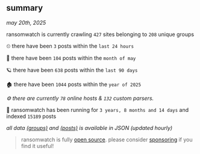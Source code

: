 
## summary
_may 20th, 2025_

ransomwatch is currently crawling `427` sites belonging to `208` unique groups

⏲ there have been `3` posts within the `last 24 hours`

🦈 there have been `104` posts within the `month of may`

🪐 there have been `638` posts within the `last 90 days`

🏚 there have been `1044` posts within the `year of 2025`

_⚙️ there are currently `78` online hosts & `132` custom parsers._

🦕 ransomwatch has been running for `3 years, 8 months and 14 days` and indexed `15189` posts

_all data  [(groups)](http://ransomwhat.telemetry.ltd/groups) and [(posts)](http://ransomwhat.telemetry.ltd/posts) is available in JSON (updated hourly)_

> ransomwatch is fully [open source](https://github.com/joshhighet/ransomwatch#ransomwatch--). please consider [sponsoring](https://github.com/sponsors/joshhighet) if you find it useful!
